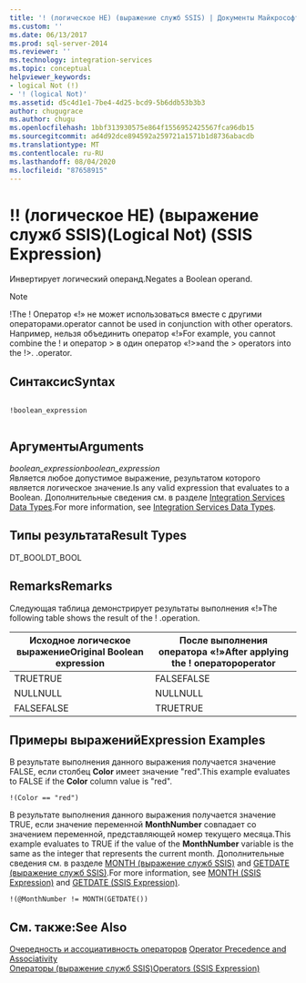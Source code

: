 ```yaml
---
title: '! (логическое НЕ) (выражение служб SSIS) | Документы Майкрософт'
ms.custom: ''
ms.date: 06/13/2017
ms.prod: sql-server-2014
ms.reviewer: ''
ms.technology: integration-services
ms.topic: conceptual
helpviewer_keywords:
- logical Not (!)
- '! (logical Not)'
ms.assetid: d5c4d1e1-7be4-4d25-bcd9-5b6ddb53b3b3
author: chugugrace
ms.author: chugu
ms.openlocfilehash: 1bbf313930575e864f1556952425567fca96db15
ms.sourcegitcommit: ad4d92dce894592a259721a1571b1d8736abacdb
ms.translationtype: MT
ms.contentlocale: ru-RU
ms.lasthandoff: 08/04/2020
ms.locfileid: "87658915"
---
```

# <a name="-logical-not-ssis-expression"></a><span data-ttu-id="a23e8-103">!</span><span class="sxs-lookup"><span data-stu-id="a23e8-103">!</span></span> <span data-ttu-id="a23e8-104">(логическое НЕ) (выражение служб SSIS)</span><span class="sxs-lookup"><span data-stu-id="a23e8-104">(Logical Not) (SSIS Expression)</span></span>
  <span data-ttu-id="a23e8-105">Инвертирует логический операнд.</span><span class="sxs-lookup"><span data-stu-id="a23e8-105">Negates a Boolean operand.</span></span>  
  
> [!NOTE]  
>  <span data-ttu-id="a23e8-106">!</span><span class="sxs-lookup"><span data-stu-id="a23e8-106">The !</span></span> <span data-ttu-id="a23e8-107">Оператор «!» не может использоваться вместе с другими операторами.</span><span class="sxs-lookup"><span data-stu-id="a23e8-107">operator cannot be used in conjunction with other operators.</span></span> <span data-ttu-id="a23e8-108">Например, нельзя объединить оператор «!»</span><span class="sxs-lookup"><span data-stu-id="a23e8-108">For example, you cannot combine the !</span></span> <span data-ttu-id="a23e8-109">и оператор > в один оператор «!>»</span><span class="sxs-lookup"><span data-stu-id="a23e8-109">and the > operators into the !>.</span></span> <span data-ttu-id="a23e8-110">.</span><span class="sxs-lookup"><span data-stu-id="a23e8-110">operator.</span></span>  
  
## <a name="syntax"></a><span data-ttu-id="a23e8-111">Синтаксис</span><span class="sxs-lookup"><span data-stu-id="a23e8-111">Syntax</span></span>  
  
```  
  
!boolean_expression  
  
```  
  
## <a name="arguments"></a><span data-ttu-id="a23e8-112">Аргументы</span><span class="sxs-lookup"><span data-stu-id="a23e8-112">Arguments</span></span>  
 <span data-ttu-id="a23e8-113">*boolean_expression*</span><span class="sxs-lookup"><span data-stu-id="a23e8-113">*boolean_expression*</span></span>  
 <span data-ttu-id="a23e8-114">Является любое допустимое выражение, результатом которого является логическое значение.</span><span class="sxs-lookup"><span data-stu-id="a23e8-114">Is any valid expression that evaluates to a Boolean.</span></span> <span data-ttu-id="a23e8-115">Дополнительные сведения см. в разделе [Integration Services Data Types](../data-flow/integration-services-data-types.md).</span><span class="sxs-lookup"><span data-stu-id="a23e8-115">For more information, see [Integration Services Data Types](../data-flow/integration-services-data-types.md).</span></span>  
  
## <a name="result-types"></a><span data-ttu-id="a23e8-116">Типы результата</span><span class="sxs-lookup"><span data-stu-id="a23e8-116">Result Types</span></span>  
 <span data-ttu-id="a23e8-117">DT_BOOL</span><span class="sxs-lookup"><span data-stu-id="a23e8-117">DT_BOOL</span></span>  
  
## <a name="remarks"></a><span data-ttu-id="a23e8-118">Remarks</span><span class="sxs-lookup"><span data-stu-id="a23e8-118">Remarks</span></span>  
 <span data-ttu-id="a23e8-119">Следующая таблица демонстрирует результаты выполнения «!»</span><span class="sxs-lookup"><span data-stu-id="a23e8-119">The following table shows the result of the !</span></span> <span data-ttu-id="a23e8-120">.</span><span class="sxs-lookup"><span data-stu-id="a23e8-120">operation.</span></span>  
  
|<span data-ttu-id="a23e8-121">Исходное логическое выражение</span><span class="sxs-lookup"><span data-stu-id="a23e8-121">Original Boolean expression</span></span>|<span data-ttu-id="a23e8-122">После выполнения оператора «!»</span><span class="sxs-lookup"><span data-stu-id="a23e8-122">After applying the !</span></span> <span data-ttu-id="a23e8-123">оператор</span><span class="sxs-lookup"><span data-stu-id="a23e8-123">operator</span></span>|  
|---------------------------------|------------------------------------|  
|<span data-ttu-id="a23e8-124">TRUE</span><span class="sxs-lookup"><span data-stu-id="a23e8-124">TRUE</span></span>|<span data-ttu-id="a23e8-125">FALSE</span><span class="sxs-lookup"><span data-stu-id="a23e8-125">FALSE</span></span>|  
|<span data-ttu-id="a23e8-126">NULL</span><span class="sxs-lookup"><span data-stu-id="a23e8-126">NULL</span></span>|<span data-ttu-id="a23e8-127">NULL</span><span class="sxs-lookup"><span data-stu-id="a23e8-127">NULL</span></span>|  
|<span data-ttu-id="a23e8-128">FALSE</span><span class="sxs-lookup"><span data-stu-id="a23e8-128">FALSE</span></span>|<span data-ttu-id="a23e8-129">TRUE</span><span class="sxs-lookup"><span data-stu-id="a23e8-129">TRUE</span></span>|  
  
## <a name="expression-examples"></a><span data-ttu-id="a23e8-130">Примеры выражений</span><span class="sxs-lookup"><span data-stu-id="a23e8-130">Expression Examples</span></span>  
 <span data-ttu-id="a23e8-131">В результате выполнения данного выражения получается значение FALSE, если столбец **Color** имеет значение "red".</span><span class="sxs-lookup"><span data-stu-id="a23e8-131">This example evaluates to FALSE if the **Color** column value is "red".</span></span>  
  
```  
!(Color == "red")  
```  
  
 <span data-ttu-id="a23e8-132">В результате выполнения данного выражения получается значение TRUE, если значение переменной **MonthNumber** совпадает со значением переменной, представляющей номер текущего месяца.</span><span class="sxs-lookup"><span data-stu-id="a23e8-132">This example evaluates to TRUE if the value of the **MonthNumber** variable is the same as the integer that represents the current month.</span></span> <span data-ttu-id="a23e8-133">Дополнительные сведения см. в разделе [MONTH (выражение служб SSIS)](month-ssis-expression.md) and [GETDATE (выражение служб SSIS)](getdate-ssis-expression.md).</span><span class="sxs-lookup"><span data-stu-id="a23e8-133">For more information, see [MONTH &#40;SSIS Expression&#41;](month-ssis-expression.md) and [GETDATE &#40;SSIS Expression&#41;](getdate-ssis-expression.md).</span></span>  
  
```  
!(@MonthNumber != MONTH(GETDATE())  
```  
  
## <a name="see-also"></a><span data-ttu-id="a23e8-134">См. также:</span><span class="sxs-lookup"><span data-stu-id="a23e8-134">See Also</span></span>  
 <span data-ttu-id="a23e8-135">[Очередность и ассоциативность операторов](operator-precedence-and-associativity.md) </span><span class="sxs-lookup"><span data-stu-id="a23e8-135">[Operator Precedence and Associativity](operator-precedence-and-associativity.md) </span></span>  
 [<span data-ttu-id="a23e8-136">Операторы (выражение служб SSIS)</span><span class="sxs-lookup"><span data-stu-id="a23e8-136">Operators &#40;SSIS Expression&#41;</span></span>](operators-ssis-expression.md)  
  
  
